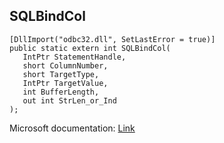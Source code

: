 ## SQLBindCol

```
[DllImport("odbc32.dll", SetLastError = true)]
public static extern int SQLBindCol(
   IntPtr StatementHandle,
   short ColumnNumber,
   short TargetType,
   IntPtr TargetValue,
   int BufferLength,
   out int StrLen_or_Ind
);
```

Microsoft documentation: [Link](https://docs.microsoft.com/en-us/sql/odbc/reference/syntax/sqlbindcol-function)
